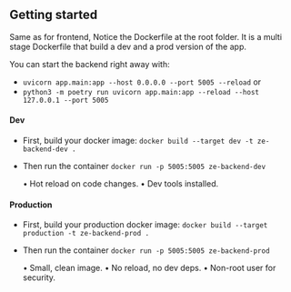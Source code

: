 ## Getting started

Same as for frontend, Notice the Dockerfile at the root folder. It is a multi stage Dockerfile that build a dev and a prod version of the app.

You can start the backend right away with:

- `uvicorn app.main:app --host 0.0.0.0 --port 5005 --reload`
  or
- `python3 -m poetry run uvicorn app.main:app --reload --host 127.0.0.1 --port 5005`

#### Dev

- First, build your docker image:
  `docker build --target dev -t ze-backend-dev .`
- Then run the container
  `docker run -p 5005:5005 ze-backend-dev`

  • Hot reload on code changes.
  • Dev tools installed.

#### Production

- First, build your production docker image:
  `docker build --target production -t ze-backend-prod .`
- Then run the container
  `docker run -p 5005:5005 ze-backend-prod`

  • Small, clean image.
  • No reload, no dev deps.
  • Non-root user for security.
